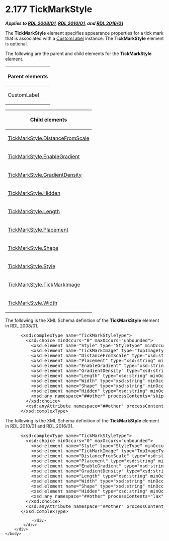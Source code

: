 <html dir="LTR" xmlns:mshelp="http://msdn.microsoft.com/mshelp" xmlns:ddue="http://ddue.schemas.microsoft.com/authoring/2003/5" xmlns:xlink="http://www.w3.org/1999/xlink" xmlns:tool="http://www.microsoft.com/tooltip">
    <head>
        <meta http-equiv="Content-Type" content="text/html; CHARSET=utf-8"></meta>
        <meta name="save" content="history"></meta>
        <title>2.177 TickMarkStyle</title>
        <xml>
            <mshelp:toctitle title="2.177 TickMarkStyle"></mshelp:toctitle>
            <mshelp:rltitle title="[MS-RDL]: TickMarkStyle"></mshelp:rltitle>
            <mshelp:keyword index="A" term="a7d999ec-edb5-40b9-a4f2-201ea0115806"></mshelp:keyword>
            <mshelp:attr name="DCSext.ContentType" value="open specification"></mshelp:attr>
            <mshelp:attr name="AssetID" value="a7d999ec-edb5-40b9-a4f2-201ea0115806"></mshelp:attr>
            <mshelp:attr name="TopicType" value="kbRef"></mshelp:attr>
            <mshelp:attr name="DCSext.Title" value="[MS-RDL]: TickMarkStyle" />
        </xml>
    </head>
    <body>
        <div id="header">
            <h1 class="heading">2.177 TickMarkStyle</h1>
        </div>
        <div id="mainSection">
            <div id="mainBody">
                <div id="allHistory" class="saveHistory"></div>
                <div id="sectionSection0" class="section" name="collapseableSection">
                    

<p><b><i>Applies to </i></b><a href="1e855f94-4617-47e4-b89e-0856c6cb420f.htm"><b><i>RDL 2008/01</i></b></a><b><i>,
</i></b><a href="3428e690-a348-4ec7-8a6a-8efb42d2cdee.htm"><b><i>RDL 2010/01</i></b></a><b><i>,
and </i></b><a href="52ce3983-2bfc-4e72-9359-42aaf5fe4509.htm"><b><i>RDL 2016/01</i></b></a></p>

<p>The <b>TickMarkStyle</b> element specifies appearance
properties for a tick mark that is associated with a <a href="519139e8-6188-4286-b148-dfd76a0a6be4.htm">CustomLabel</a> instance. The <b>TickMarkStyle</b>
element is optional.</p>

<p>The following are the parent and child elements for the <b>TickMarkStyle</b>
element.</p>

<table>
 <thead>
  <tr>
   <th>
   <p>Parent elements</p>
   </th>
  </tr>
 </thead>
 <tr>
  <td>
  <p>CustomLabel</p>
  </td>
 </tr>
</table>

<p> </p>

<table>
 <thead>
  <tr>
   <th>
   <p>Child elements</p>
   </th>
  </tr>
 </thead>
 <tr>
  <td>
  <p><a href="bc9925ad-0b5c-4cc8-bfde-87ecd5e4cdea.htm">TickMarkStyle.DistanceFromScale</a></p>
  </td>
 </tr>
 <tr>
  <td>
  <p><a href="92bb1fda-9774-4e6c-b714-21599db31cd2.htm">TickMarkStyle.EnableGradient</a></p>
  </td>
 </tr>
 <tr>
  <td>
  <p><a href="448dee2b-5be9-4224-94c7-e9063dfab7e1.htm">TickMarkStyle.GradientDensity</a></p>
  </td>
 </tr>
 <tr>
  <td>
  <p><a href="1236a31e-6895-4a84-a046-5b16c589656f.htm">TickMarkStyle.Hidden</a></p>
  </td>
 </tr>
 <tr>
  <td>
  <p><a href="f84e8a23-3ab7-42f5-80a2-1ab55ca6acbc.htm">TickMarkStyle.Length</a></p>
  </td>
 </tr>
 <tr>
  <td>
  <p><a href="a505239b-92dc-4d41-8884-c5fe58ca9099.htm">TickMarkStyle.Placement</a></p>
  </td>
 </tr>
 <tr>
  <td>
  <p><a href="e1fc6f67-8bc5-403c-86b6-e53926a8b2bb.htm">TickMarkStyle.Shape</a></p>
  </td>
 </tr>
 <tr>
  <td>
  <p><a href="169ff7d1-67c2-446d-b5ec-cf155c3553f0.htm">TickMarkStyle.Style</a></p>
  </td>
 </tr>
 <tr>
  <td>
  <p><a href="3f8875b4-9b12-485d-a56a-27d923831145.htm">TickMarkStyle.TickMarkImage</a></p>
  </td>
 </tr>
 <tr>
  <td>
  <p><a href="755ae3ba-94cf-4f66-8f7b-4c6a121534c5.htm">TickMarkStyle.Width</a></p>
  </td>
 </tr>
</table>

<p>The following is the XML Schema definition of the <b>TickMarkStyle</b>
element in RDL 2008/01.</p>

<dl>
<dd>
<div><pre> &lt;xsd:complexType name=&quot;TickMarkStyleType&quot;&gt;
   &lt;xsd:choice minOccurs=&quot;0&quot; maxOccurs=&quot;unbounded&quot;&gt;
     &lt;xsd:element name=&quot;Style&quot; type=&quot;StyleType&quot; minOccurs=&quot;0&quot; /&gt;
     &lt;xsd:element name=&quot;TickMarkImage&quot; type=&quot;TopImageType&quot; minOccurs=&quot;0&quot; /&gt;
     &lt;xsd:element name=&quot;DistanceFromScale&quot; type=&quot;xsd:string&quot; minOccurs=&quot;0&quot; /&gt;
     &lt;xsd:element name=&quot;Placement&quot; type=&quot;xsd:string&quot; minOccurs=&quot;0&quot; /&gt;
     &lt;xsd:element name=&quot;EnableGradient&quot; type=&quot;xsd:string&quot; minOccurs=&quot;0&quot; /&gt;
     &lt;xsd:element name=&quot;GradientDensity&quot; type=&quot;xsd:string&quot; minOccurs=&quot;0&quot; /&gt;
     &lt;xsd:element name=&quot;Length&quot; type=&quot;xsd:string&quot; minOccurs=&quot;0&quot; /&gt;
     &lt;xsd:element name=&quot;Width&quot; type=&quot;xsd:string&quot; minOccurs=&quot;0&quot; /&gt;
     &lt;xsd:element name=&quot;Shape&quot; type=&quot;xsd:string&quot; minOccurs=&quot;0&quot; /&gt;
     &lt;xsd:element name=&quot;Hidden&quot; type=&quot;xsd:string&quot; minOccurs=&quot;0&quot; /&gt;
     &lt;xsd:any namespace=&quot;##other&quot; processContents=&quot;skip&quot; /&gt;
   &lt;/xsd:choice&gt;
   &lt;xsd:anyAttribute namespace=&quot;##other&quot; processContents=&quot;skip&quot; /&gt;
 &lt;/xsd:complexType&gt;
</pre></div>
</dd></dl>

<p>The following is the XML Schema definition of the <b>TickMarkStyle</b>
element in RDL 2010/01 and RDL 2016/01.</p>

<dl>
<dd>
<div><pre> &lt;xsd:complexType name=&quot;TickMarkStyleType&quot;&gt;
   &lt;xsd:choice minOccurs=&quot;0&quot; maxOccurs=&quot;unbounded&quot;&gt;
     &lt;xsd:element name=&quot;Style&quot; type=&quot;StyleType&quot; minOccurs=&quot;0&quot; /&gt;
     &lt;xsd:element name=&quot;TickMarkImage&quot; type=&quot;TopImageType&quot; minOccurs=&quot;0&quot; /&gt;
     &lt;xsd:element name=&quot;DistanceFromScale&quot; type=&quot;xsd:string&quot; minOccurs=&quot;0&quot; /&gt;
     &lt;xsd:element name=&quot;Placement&quot; type=&quot;xsd:string&quot; minOccurs=&quot;0&quot; /&gt;
     &lt;xsd:element name=&quot;EnableGradient&quot; type=&quot;xsd:string&quot; minOccurs=&quot;0&quot; /&gt;
     &lt;xsd:element name=&quot;GradientDensity&quot; type=&quot;xsd:string&quot; minOccurs=&quot;0&quot; /&gt;
     &lt;xsd:element name=&quot;Length&quot; type=&quot;xsd:string&quot; minOccurs=&quot;0&quot; /&gt;
     &lt;xsd:element name=&quot;Width&quot; type=&quot;xsd:string&quot; minOccurs=&quot;0&quot; /&gt;
     &lt;xsd:element name=&quot;Shape&quot; type=&quot;xsd:string&quot; minOccurs=&quot;0&quot; /&gt;
     &lt;xsd:element name=&quot;Hidden&quot; type=&quot;xsd:string&quot; minOccurs=&quot;0&quot; /&gt;
     &lt;xsd:any namespace=&quot;##other&quot; processContents=&quot;lax&quot; /&gt;
   &lt;/xsd:choice&gt;
   &lt;xsd:anyAttribute namespace=&quot;##other&quot; processContents=&quot;lax&quot; /&gt;
 &lt;/xsd:complexType&gt;
</pre></div>
</dd></dl>


                </div>
            </div>
        </div>
    </body>
</html>